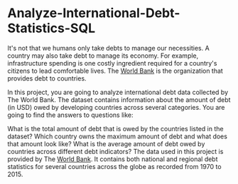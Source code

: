 # Analyze-International-Debt-Statistics-SQL

It's not that we humans only take debts to manage our necessities. A country may also take debt to manage its economy. For example, infrastructure spending is one costly ingredient required for a country's citizens to lead comfortable lives. The [World Bank](https://www.worldbank.org/en/home) is the organization that provides debt to countries.

In this project, you are going to analyze international debt data collected by The World Bank. The dataset contains information about the amount of debt (in USD) owed by developing countries across several categories. You are going to find the answers to questions like:

What is the total amount of debt that is owed by the countries listed in the dataset?
Which country owns the maximum amount of debt and what does that amount look like?
What is the average amount of debt owed by countries across different debt indicators?
The data used in this project is provided by The [World Bank](https://www.worldbank.org/en/home). It contains both national and regional debt statistics for several countries across the globe as recorded from 1970 to 2015.
